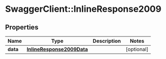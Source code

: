 # SwaggerClient::InlineResponse2009

## Properties
Name | Type | Description | Notes
------------ | ------------- | ------------- | -------------
**data** | [**InlineResponse2009Data**](InlineResponse2009Data.md) |  | [optional] 


